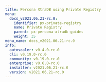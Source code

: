 ```yaml
---
title: Percona XtraDB using Private Registry
menu:
  docs_v2021.06.21-rc.0:
    identifier: px-private-registry
    name: Private Registry
    parent: px-percona-xtradb-guides
    weight: 35
menu_name: docs_v2021.06.21-rc.0
info:
  autoscaler: v0.4.0-rc.0
  cli: v0.19.0-rc.0
  community: v0.19.0-rc.0
  enterprise: v0.6.0-rc.0
  installer: v2021.06.21-rc.0
  version: v2021.06.21-rc.0
---
```


